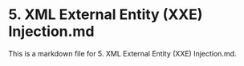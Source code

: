 # 5. XML External Entity (XXE) Injection.md

This is a markdown file for 5. XML External Entity (XXE) Injection.md.